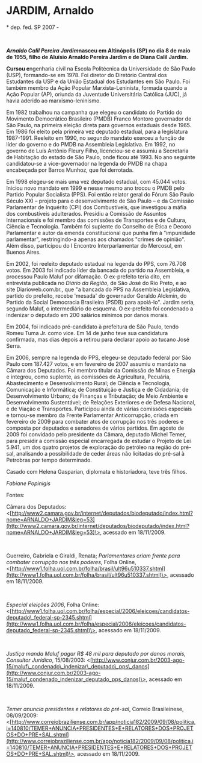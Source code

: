 JARDIM, Arnaldo
===============

\* dep. fed. SP 2007 -

 

***Arnaldo Calil Pereira Jardim*****nasceu em Altinópolis (SP) no dia 8
de maio de 1955, filho de Aluísio Arnaldo Pereira Jardim e de Diana
Calil Jardim.**

**Cursou e**ngenharia civil na Escola Politécnica da Universidade de São
Paulo (USP), formando-se em 1978. Foi diretor do Diretório Central dos
Estudantes da USP e da União Estadual dos Estudantes em São Paulo. Foi
também membro da Ação Popular Marxista-Leninista, formada quando a Ação
Popular (AP), oriunda da Juventude Universitária Católica (JUC), já
havia aderido ao marxismo-leninismo.

Em 1982 trabalhou na campanha que elegeu o candidato do Partido do
Movimento Democrático Brasileiro (PMDB) Franco Montoro governador de São
Paulo, na primeira eleição direta para governos estaduais desde 1965. Em
1986 foi eleito pela primeira vez deputado estadual, para a legislatura
1987-1991. Reeleito em 1990, no segundo mandato exerceu a função de
líder do governo e do PMDB na Assembleia Legislativa. Em 1992, no
governo de Luís Antônio Fleury Filho, licenciou-se e assumiu a
Secretaria de Habitação do estado de São Paulo, onde ficou até 1993. No
ano seguinte candidatou-se a vice-governador na legenda do PMDB na chapa
encabeçada por Barros Munhoz, que foi derrotada.

Em 1998 elegeu-se mais uma vez deputado estadual, com 45.044 votos.
Iniciou novo mandato em 1999 e nesse mesmo ano trocou o PMDB pelo
Partido Popular Socialista (PPS). Foi então relator geral do Fórum São
Paulo Século XXI – projeto para o desenvolvimento de São Paulo – e da
Comissão Parlamentar de Inquérito (CPI) dos Combustíveis, que investigou
a máfia dos combustíveis adulterados. Presidiu a Comissão de Assuntos
Internacionais e foi membro das comissões de Transportes e de Cultura,
Ciência e Tecnologia. Também foi suplente do Conselho de Ética e Decoro
Parlamentar e autor da emenda constitucional que punha fim à "impunidade
parlamentar", restringindo-a apenas aos chamados "crimes de opinião".
Além disso, participou do I Encontro Interparlamentar do Mercosul, em
Buenos Aires.

Em 2002, foi reeleito deputado estadual na legenda do PPS, com 76.708
votos. Em 2003 foi indicado líder da bancada do partido na Assembleia, e
processou Paulo Maluf por difamação. O ex-prefeito teria dito, em
entrevista publicada no *Diário da Região*, de São José do Rio Preto, e
ao site Diarioweb.com.br., que "a bancada do PPS na Assembleia
Legislativa, partido do prefeito, recebe 'mesada' do governador Geraldo
Alckmin, do Partido da Social Democracia Brasileira (PSDB) para
apoiá-lo". Jardim seria, segundo Maluf, o intermediário do esquema. O
ex-prefeito foi condenado a indenizar o deputado em 200 salários mínimos
por danos morais.

Em 2004, foi indicado pré-candidato à prefeitura de São Paulo, tendo
Romeu Tuma Jr. como vice. Em 14 de junho teve sua candidatura
confirmada, mas dias depois a retirou para declarar apoio ao tucano José
Serra.

Em 2006, sempre na legenda do PPS, elegeu-se deputado federal por São
Paulo com 187.427 votos, e em fevereiro de 2007 assumiu o mandato na
Câmara dos Deputados. Foi membro titular da Comissão de Minas e Energia
e integrou, como suplente, as comissões de Agricultura, Pecuária,
Abastecimento e Desenvolvimento Rural; de Ciência e Tecnologia,
Comunicação e Informática; de Constituição e Justiça e de Cidadania; de
Desenvolvimento Urbano; de Finanças e Tributação; de Meio Ambiente e
Desenvolvimento Sustentável; de Relações Exteriores e de Defesa
Nacional, e de Viação e Transportes. Participou ainda de várias
comissões especiais e tornou-se membro da Frente Parlamentar
Anticorrupção, criada em fevereiro de 2009 para combater atos de
corrupção nos três poderes e composta por deputados e senadores de
vários partidos. Em agosto de 2009 foi convidado pelo presidente da
Câmara, deputado Michel Temer, para presidir a comissão especial
encarregada de estudar o Projeto de Lei 5.941, um dos quatro projetos de
exploração do petróleo na região do pré-sal, analisando a possibilidade
de ceder áreas não licitadas do pré-sal à Petrobras por tempo
determinado.

Casado com Helena Gasparian, diplomata e historiadora, teve três filhos.

*Fabiane Popinigis*

Fontes:

Câmara dos Deputados:
\<[http://www2.camara.gov.br/internet/deputados/biodeputado/index.html?nome=ARNALDO+JARDIM&leg=53](http://www2.camara.gov.br/internet/deputados/biodeputado/index.html?nome=ARNALDO+JARDIM&leg=53)\>,
acessado em 18/11/2009.

 

Guerreiro, Gabriela e Giraldi, Renata; *Parlamentares criam frente para
combater corrupção nos três poderes*, Folha Online,
\<[http://www1.folha.uol.com.br/folha/brasil/ult96u510337.shtml](http://www1.folha.uol.com.br/folha/brasil/ult96u510337.shtml)\>,
acessado em 18/11/2009.

 

*Especial eleições 2006*, Folha Online:
\<[http://www1.folha.uol.com.br/folha/especial/2006/eleicoes/candidatos-deputado\_federal-sp-2345.shtml](http://www1.folha.uol.com.br/folha/especial/2006/eleicoes/candidatos-deputado_federal-sp-2345.shtml)\>,
acessado em 18/11/2009.

 

*Justiça manda Maluf pagar R\$ 48 mil para deputado por danos morais,
Consultor Jurídico*, 15/08/2003:
\<[http://www.conjur.com.br/2003-ago-15/maluf\_condenado\_indenizar\_deputado\_pps\_danos](http://www.conjur.com.br/2003-ago-15/maluf_condenado_indenizar_deputado_pps_danos)\>,
acessado em 18/11/2009.

 

*Temer anuncia presidentes e relatores do pré-sal*, Correio
Brasileinese, 08/09/2009:
\<[http://www.correiobraziliense.com.br/app/noticia182/2009/09/08/politica,i=140810/TEMER+ANUNCIA+PRESIDENTES+E+RELATORES+DOS+PROJETOS+DO+PRE+SAL.shtml](http://www.correiobraziliense.com.br/app/noticia182/2009/09/08/politica,i=140810/TEMER+ANUNCIA+PRESIDENTES+E+RELATORES+DOS+PROJETOS+DO+PRE+SAL.shtml)\>,
acessado em 18/11/2009.

 

 

 
